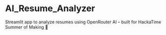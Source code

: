 # AI_Resume_Analyzer
Streamlit app to analyze resumes using OpenRouter AI – built for HackaTime Summer of Making 🚀

